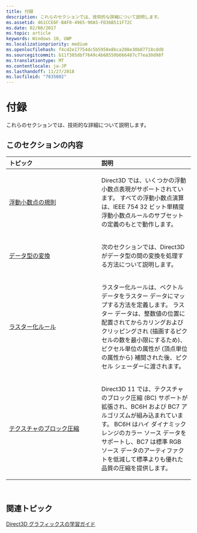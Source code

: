 ```yaml
---
title: 付録
description: これらのセクションでは、技術的な詳細について説明します。
ms.assetid: 461CCE6F-BAF0-4965-90A5-FD36B511F72C
ms.date: 02/08/2017
ms.topic: article
keywords: Windows 10, UWP
ms.localizationpriority: medium
ms.openlocfilehash: f4cd2e17754dc5b5958e8bca208e30b87718cdd8
ms.sourcegitcommit: b11f305dbf7649c4b68550b666487c77ea30d98f
ms.translationtype: MT
ms.contentlocale: ja-JP
ms.lasthandoff: 11/27/2018
ms.locfileid: "7835802"
---
```

# <a name="appendices"></a>付録

これらのセクションでは、技術的な詳細について説明します。

## <a name="span-idin-this-sectionspanin-this-section"></a><span id="in-this-section"></span>このセクションの内容


<table>
<colgroup>
<col width="50%" />
<col width="50%" />
</colgroup>
<thead>
<tr class="header">
<th align="left">トピック</th>
<th align="left">説明</th>
</tr>
</thead>
<tbody>
<tr class="odd">
<td align="left"><p><a href="floating-point-rules.md">浮動小数点の規則</a></p></td>
<td align="left"><p>Direct3D では、いくつかの浮動小数点表現がサポートされています。 すべての浮動小数点演算は、IEEE 754 32 ビット単精度浮動小数点ルールのサブセットの定義のもとで動作します。</p></td>
</tr>
<tr class="even">
<td align="left"><p><a href="data-type-conversion.md">データ型の変換</a></p></td>
<td align="left"><p>次のセクションでは、Direct3D がデータ型の間の変換を処理する方法について説明します。</p></td>
</tr>
<tr class="odd">
<td align="left"><p><a href="rasterization-rules.md">ラスター化ルール</a></p></td>
<td align="left"><p>ラスター化ルールは、ベクトル データをラスター データにマップする方法を定義します。 ラスター データは、整数値の位置に配置されてからカリングおよびクリッピングされ (描画するピクセルの数を最小限にするため)、ピクセル単位の属性が (頂点単位の属性から) 補間された後、ピクセル シェーダーに渡されます。</p></td>
</tr>
<tr class="even">
<td align="left"><p><a href="texture-block-compression.md">テクスチャのブロック圧縮</a></p></td>
<td align="left"><p>Direct3D 11 では、テクスチャのブロック圧縮 (BC) サポートが拡張され、BC6H および BC7 アルゴリズムが組み込まれています。 BC6H はハイ ダイナミック レンジのカラー ソース データをサポートし、BC7 は標準 RGB ソース データのアーティファクトを低減して標準よりも優れた品質の圧縮を提供します。</p></td>
</tr>
</tbody>
</table>

 

## <a name="span-idrelated-topicsspanrelated-topics"></a><span id="related-topics"></span>関連トピック


[Direct3D グラフィックスの学習ガイド](index.md)

 

 




